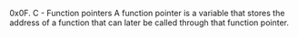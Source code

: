 0x0F. C - Function pointers
A function pointer is a variable that stores the address of a function that can later be called through that function pointer.
